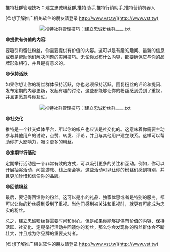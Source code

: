 推特社群管理技巧：建立忠诚粉丝群,推特助手,推特行销助手,推特营销机器人

[😍想了解推广相关软件的朋友请登录 http://www.vst.tw](http://www.vst.tw)

 <center><img src="https://vst.tw/MP4/tuiguang/png/0.png" alt="推特社群管理技巧：建立忠诚粉丝群____.txt"></center>

**😄提供有价值的内容**

要吸引和留住粉丝，你需要提供有价值的内容。这可以是有趣的趣闻、最新的信息或者是帮助他们解决问题的实用技巧。无论你发布什么内容，都要确保它与你的品牌形象相符，并且是有意义的。

**😄保持活跃**

如果你想让你的粉丝群体保持活跃，你也必须保持活跃。回复粉丝的评论和提问、发布定期的内容更新，发起有趣的讨论，这些都能够让你的粉丝感到受到了重视，并且更愿意与你互动。

 <center><img src="https://vst.tw/MP4/tuiguang/png/8.png" alt="推特社群管理技巧：建立忠诚粉丝群____.txt"></center>

**😄社交化**

推特是一个社交媒体平台，所以你的帐户也应该是社交化的。这意味着你需要主动参与其他用户的讨论，点赞、转发、评论，并且与其他用户建立联系。这样可以帮助你扩大影响力，吸引更多的粉丝。

**😄定期举行活动**

定期举行活动是一个非常有效的方式，可以吸引更多的关注和互动。例如，你可以开展抽奖活动、问答游戏、线上聚会等。这些活动可以让你的粉丝们感到特别，并且更加珍惜和信任你的品牌。

**😄回馈粉丝**

最后，要记得回馈你的粉丝。这可以是小的礼品、独家优惠或者是特别的服务，都可以让你的粉丝感到受到了重视。当他们感到被关注和重视时，就更有可能成为忠实的粉丝。

总之，建立忠诚粉丝群需要时间和耐心。但是如果你能够提供有价值的内容、保持活跃、社交化、定期举行活动并回馈你的粉丝，那么你会发现你的粉丝群体会不断壮大，并且成为你品牌的重要支持者。

[😍想了解推广相关软件的朋友请登录 http://www.vst.tw](http://www.vst.tw)



